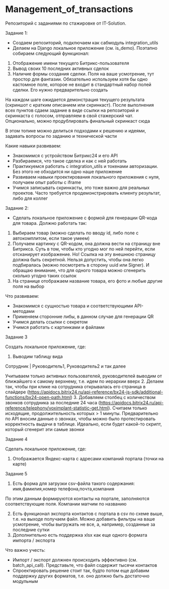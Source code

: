 # Management_of_transactions

Репозиторий с заданиями по стажировке от IT-Solution.

Задание 1:

- Создаем репозиторий, подключаем как сабмодуль integration_utils
- Делаем на Django локальное приложение (см. is_demo). Поэтапно собираем следующий функционал:
1. Отображение имени текущего Битрикс-пользователя
2. Вывод своих 10 последних активных сделок
3. Наличие формы создания сделки. Поля на ваше усмотрение, тут простор для фантазии. Обязательно используем хотя бы одно кастомное поле, которое не входит в стандартный набор полей сделки. Его нужно предварительно создать

На каждом шаге ожидается демонстрация текущего результата (скриншот с кратким описанием или скринкаст). После выполнения всех пунктов сдаем задание в виде ссылки на репозиторий и скринкаста с голосом, отправляем в свой стажерский чат. Опционально, можно продублировать финальный скринкаст сюда

В этом топике можно делиться подходами к решению и идеями, задавать вопросы по заданию и технической части

Какие навыки развиваем:

- Знакомимся с устройством Битрикс24 и его API
- Разбираемся, что такое сделка и как с ней работать
- Практикуемся работать с integration_utils и токенами авторизации. Без этого не обходится ни одно наше приложение
- Развиваем навыки проектирования локального приложения с нуля, получаем опыт работы с iframe
- Учимся записывать скринкасты, это тоже важно для реальных проектов. Часто требуется продемонстрировать клиенту результат, либо для коллег

Задание 2:

- Сделать локальное приложение с формой для генерации QR-кода для товара. Должно работать так: 
1. Выбираем товар (можно сделать по вводу id, либо поле с автокомплитом, если такое умеем)
2. Получаем картинку с QR-кодом, она должна вести на страницу вне Битрикса. Суть в том, чтобы кто угодно мог по ней перейти, если отсканирует изображение.
Но! Ссылка на эту внешнюю страницу должна быть секретной. Нельзя допустить, чтобы она легко подбиралась (можно посмотреть в сторону uuid или Signer). И обращаю внимание, что для одного товара можно сгенерить сколько угодно таких ссылок
3. На странице отображаем название товара, его фото и любые другие поля на выбор

Что развиваем:
- Знакомимся с сущностью товара и соответствующими API-методами
- Применяем сторонние либы, в данном случае для генерации QR
- Учимся делать ссылки с секретом
- Учимся работать с картинками и файлами
  
Задание 3

Создать локальное приложение, где:
1. Выводим таблицу вида

Сотрудник | Руководитель1, Руководитель2 и так далее

Учитываем только активных пользователей, руководителей выводим от ближайшего к самому верхнему, т.е. идем по иерархии вверх 
2. Делаем так, чтобы при клике на сотрудника открывалась его страница в слайдере (https://apidocs.bitrix24.ru/api-reference/bx24-js-sdk/additional-functions/bx24-open-path.html)
3. Добавляем столбец с количеством звонков сотрудника за последние 24 часа (https://apidocs.bitrix24.ru/api-reference/telephony/voximplant-statistic-get.html). Считаем только исходящие, продолжительность которых > 1 минуты. Предварительно по API вносим данные о звонках, чтобы можно было протестировать корректность выдачи в таблице. Идеально, если будет какой-то скрипт, который сгенерит эти самые звонки

Задание 4

 Сделать локальное приложение, где:
1. Отображается Яндекс-карта с адресами компаний портала (точки на карте)


Задание 5

1. Есть форма для загрузки csv-файла такого содержания:
имя,фамилия,номер телефона,почта,компания

По этим данным формируются контакты на портале, заполняются соответствующие поля. Компании матчим по названию 

2. Есть функционал экспорта контактов с портала в csv по схеме выше, т.е. на выходе получаем файл. Можно добавить фильтры на ваше усмотрение, чтобы выгружать не все, а, например, созданные за последние сутки
3. Дополнительно есть поддержка xlsx как еще одного формата импорта / экспорта

Что важно учесть:
- Импорт / экспорт должнен происходить эффективно (см. batch_api_call). Представьте, что файл содержит тысячи контактов
- Спроектировать решение стоит так, будто потом еще добавим поддержку других форматов, т.е. оно должно быть достаточно модульным 


